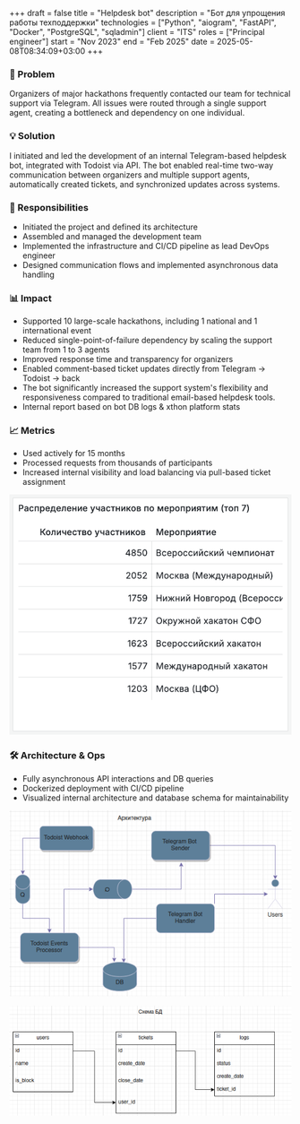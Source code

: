 +++ 
draft        = false
title        = "Helpdesk bot"
description  = "Бот для упрощения работы техподдержки"
technologies = ["Python", "aiogram", "FastAPI", "Docker", "PostgreSQL", "sqladmin"]
client       = "ITS"
roles        = ["Principal engineer"]
start        = "Nov 2023"
end          = "Feb 2025"
date         = 2025-05-08T08:34:09+03:00
+++

### 🧩 Problem

Organizers of major hackathons frequently contacted our team for technical support via Telegram. All issues were routed through a single support agent, creating a bottleneck and dependency on one individual.

### 💡 Solution

I initiated and led the development of an internal Telegram-based helpdesk bot, integrated with Todoist via API. The bot enabled real-time two-way communication between organizers and multiple support agents, automatically created tickets, and synchronized updates across systems.

### 🔧 Responsibilities
- Initiated the project and defined its architecture
- Assembled and managed the development team
- Implemented the infrastructure and CI/CD pipeline as lead DevOps engineer
- Designed communication flows and implemented asynchronous data handling

### 📊 Impact
- Supported 10 large-scale hackathons, including 1 national and 1 international event
- Reduced single-point-of-failure dependency by scaling the support team from 1 to 3 agents
- Improved response time and transparency for organizers
- Enabled comment-based ticket updates directly from Telegram → Todoist → back
- The bot significantly increased the support system's flexibility and responsiveness compared to traditional email-based helpdesk tools.
- Internal report based on bot DB logs & xthon platform stats

### 📈 Metrics
- Used actively for 15 months
- Processed requests from thousands of participants
- Increased internal visibility and load balancing via pull-based ticket assignment

![Number of attendees](img/number-attendees.png)

### 🛠 Architecture & Ops
- Fully asynchronous API interactions and DB queries
- Dockerized deployment with CI/CD pipeline
- Visualized internal architecture and database schema for maintainability


![Solution architecture](img/architecture.png)

![DB schema](img/schema_db.png)